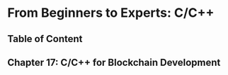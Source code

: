 # From Beginners to Experts: C/C++
## Table of Content
## Chapter 17: C/C++ for Blockchain Development
